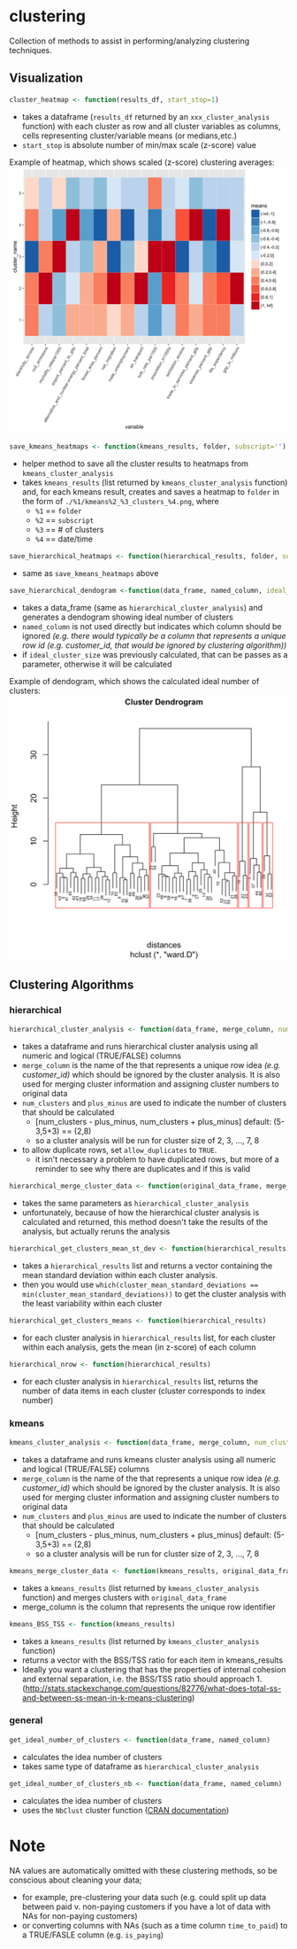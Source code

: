 # clustering
Collection of methods to assist in performing/analyzing clustering techniques.

## Visualization

```R
cluster_heatmap <- function(results_df, start_stop=1)
```
- takes a dataframe (`results_df` returned by an `xxx_cluster_analysis` function) with each cluster as row and all cluster variables as columns, cells representing cluster/variable means (or medians,etc.)
- `start_stop` is absolute number of min/max scale (z-score) value

Example of heatmap, which shows scaled (z-score) clustering averages:
![Heatmaps](../readme/kmeans_5_clusters.png)

```R
save_kmeans_heatmaps <- function(kmeans_results, folder, subscript='')
```
- helper method to save all the cluster results to heatmaps from `kmeans_cluster_analysis`
- takes `kmeans_results` (list returned by `kmeans_cluster_analysis` function) and, for each kmeans result, creates and saves a heatmap to `folder` in the form of `./%1/kmeans%2_%3_clusters_%4.png`, where
  - `%1` == `folder`
  - `%2` == `subscript`
  - `%3` == # of clusters
  - `%4` == date/time

```R
save_hierarchical_heatmaps <- function(hierarchical_results, folder, subscript='')
```
- same as `save_kmeans_heatmaps` above

```R
save_hierarchical_dendogram <-function(data_frame, named_column, ideal_cluster_size=NULL, path='./dendogram.png')
```
- takes a data_frame (same as `hierarchical_cluster_analysis`) and generates a dendogram showing ideal number of clusters
- `named_column` is not used directly but indicates which column should be ignored _(e.g. there would typically be a column that represents a unique row id (e.g. customer_id, that would be ignored by clustering algorithm))_
- if `ideal_cluster_size` was previously calculated, that can be passes as a parameter, otherwise it will be calculated



Example of dendogram, which shows the calculated ideal number of clusters:
![Dendograms](../readme/dendogram.png)

## Clustering Algorithms

### hierarchical

```R
hierarchical_cluster_analysis <- function(data_frame, merge_column, num_clusters=5, plus_minus=3, seed_num=123, allow_duplicates=FALSE)
```
- takes a dataframe and runs hierarchical cluster analysis using all numeric and logical (TRUE/FALSE) columns
- `merge_column` is the name of the that represents a unique row idea _(e.g. customer_id)_ which should be ignored by the cluster analysis. It is also used for merging cluster information and assigning cluster numbers to original data
- `num_clusters` and `plus_minus` are used to indicate the number of clusters that should be calculated
    - [num_clusters - plus_minus, num_clusters + plus_minus] default: (5-3,5+3) == (2,8)
    - so a cluster analysis will be run for cluster size of 2, 3, ..., 7, 8
- to allow duplicate rows, set `allow_duplicates` to `TRUE`.
	- it isn't necessary a problem to have duplicated rows, but more of a reminder to see why there are duplicates and if this is valid

```R
hierarchical_merge_cluster_data <- function(original_data_frame, merge_column, num_clusters=5, plus_minus=3)

```
- takes the same parameters as `hierarchical_cluster_analysis`
- unfortunately, because of how the hierarchical cluster analysis is calculated and returned, this method doesn't take the results of the analysis, but actually reruns the analysis

```R
hierarchical_get_clusters_mean_st_dev <- function(hierarchical_results)
```
- takes a `hierarchical_results` list and returns a vector containing the mean standard deviation within each cluster analysis.
- then you would use `which(cluster_mean_standard_deviations == min(cluster_mean_standard_deviations))` to get the cluster analysis with the least variability within each cluster

```R
hierarchical_get_clusters_means <- function(hierarchical_results)
```
- for each cluster analysis in `hierarchical_results` list, for each cluster within each analysis, gets the mean (in z-score) of each column

```R
hierarchical_nrow <- function(hierarchical_results)
```
- for each cluster analysis in `hierarchical_results` list, returns the number of data items in each cluster (cluster corresponds to index number)

### kmeans

```R
kmeans_cluster_analysis <- function(data_frame, merge_column, num_clusters=5, plus_minus=3, seed_num=123)
```
- takes a dataframe and runs kmeans cluster analysis using all numeric and logical (TRUE/FALSE) columns
- `merge_column` is the name of the that represents a unique row idea _(e.g. customer_id)_ which should be ignored by the cluster analysis. It is also used for merging cluster information and assigning cluster numbers to original data
- `num_clusters` and `plus_minus` are used to indicate the number of clusters that should be calculated
    - [num_clusters - plus_minus, num_clusters + plus_minus] default: (5-3,5+3) == (2,8)
    - so a cluster analysis will be run for cluster size of 2, 3, ..., 7, 8

```R
kmeans_merge_cluster_data <- function(kmeans_results, original_data_frame, merge_column, num_clusters=5, plus_minus=3)
```
- takes a `kmeans_results` (list returned by `kmeans_cluster_analysis` function) and merges clusters with `original_data_frame`
- merge_column is the column that represents the unique row identifier

```R
kmeans_BSS_TSS <- function(kmeans_results)
```
- takes a `kmeans_results` (list returned by `kmeans_cluster_analysis` function)
- returns a vector with the BSS/TSS ratio for each item in kmeans_results
- Ideally you want a clustering that has the properties of internal cohesion and external separation, i.e. the BSS/TSS ratio should approach 1. (http://stats.stackexchange.com/questions/82776/what-does-total-ss-and-between-ss-mean-in-k-means-clustering)

### general

```R
get_ideal_number_of_clusters <- function(data_frame, named_column)
```
- calculates the idea number of clusters
- takes same type of dataframe as `hierarchical_cluster_analysis`

```R
get_ideal_number_of_clusters_nb <- function(data_frame, named_column)
```
- calculates the idea number of clusters
- uses the `NbClust` cluster function ([CRAN documentation](https://cran.r-project.org/web/packages/NbClust/NbClust.pdf))


# Note
NA values are automatically omitted with these clustering methods, so be conscious about cleaning your data;
- for example, pre-clustering your data such (e.g. could split up data between paid v. non-paying customers if you have a lot of data with NAs for non-paying customers)
- or converting columns with NAs (such as a time column `time_to_paid`) to a TRUE/FASLE column (e.g. `is_paying`)

